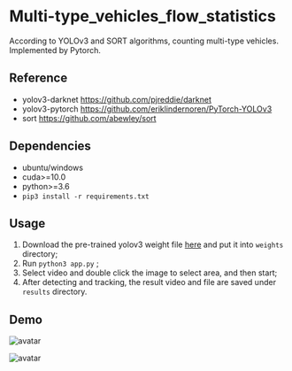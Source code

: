 # Multi-type_vehicles_flow_statistics
According to YOLOv3 and SORT algorithms, counting multi-type vehicles. Implemented by Pytorch.

## Reference
- yolov3-darknet  https://github.com/pjreddie/darknet
- yolov3-pytorch  https://github.com/eriklindernoren/PyTorch-YOLOv3
- sort https://github.com/abewley/sort

## Dependencies
- ubuntu/windows
- cuda>=10.0
- python>=3.6
- `pip3 install -r requirements.txt`

## Usage
1. Download the pre-trained yolov3 weight file [here](https://pjreddie.com/media/files/yolov3.weights) and put it into `weights` directory;  
2. Run `python3 app.py` ;
3. Select video and double click the image to select area, and then start;
4. After detecting and tracking, the result video and file are saved under `results` directory.

## Demo
![avatar](https://github.com/wsh122333/Multi-type_vehicles_flow_statistics/raw/master/asserts/demo1.gif)

![avatar](https://github.com/wsh122333/Multi-type_vehicles_flow_statistics/raw/master/asserts/demo2.gif)

